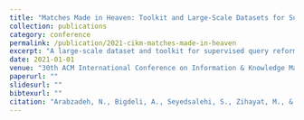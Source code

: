 ```yaml
---
title: "Matches Made in Heaven: Toolkit and Large-Scale Datasets for Supervised Query Reformulation"
collection: publications
category: conference
permalink: /publication/2021-cikm-matches-made-in-heaven
excerpt: "A large-scale dataset and toolkit for supervised query reformulation in search systems."
date: 2021-01-01
venue: "30th ACM International Conference on Information & Knowledge Management (CIKM 2021, Core Rank: A)"
paperurl: ""
slidesurl: ""
bibtexurl: ""
citation: "Arabzadeh, N., Bigdeli, A., Seyedsalehi, S., Zihayat, M., & Bagheri, E. (2021). Matches Made in Heaven: Toolkit and Large-Scale Datasets for Supervised Query Reformulation. <i>CIKM 2021</i>."
---
```

